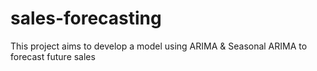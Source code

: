 # sales-forecasting
This project aims to develop a model using ARIMA &amp; Seasonal ARIMA to forecast future sales 
